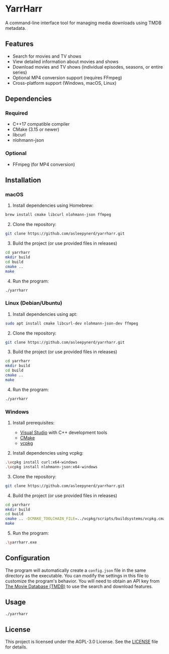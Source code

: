 # YarrHarr

A command-line interface tool for managing media downloads using TMDB metadata.

## Features

- Search for movies and TV shows
- View detailed information about movies and shows
- Download movies and TV shows (individual episodes, seasons, or entire series)
- Optional MP4 conversion support (requires FFmpeg)
- Cross-platform support (Windows, macOS, Linux)

## Dependencies

### Required

- C++17 compatible compiler
- CMake (3.15 or newer)
- libcurl
- nlohmann-json

### Optional

- FFmpeg (for MP4 conversion)

## Installation

### macOS

1. Install dependencies using Homebrew:

```sh
brew install cmake libcurl nlohmann-json ffmpeg
```

2. Clone the repository:

```sh
git clone https://github.com/asleepynerd/yarrharr.git
```

3. Build the project (or use provided files in releases)

```sh
cd yarrharr
mkdir build
cd build
cmake ..
make
```

4. Run the program:

```sh
./yarrharr
```

### Linux (Debian/Ubuntu)

1. Install dependencies using apt:

```sh
sudo apt install cmake libcurl-dev nlohmann-json-dev ffmpeg
```

2. Clone the repository:

```sh
git clone https://github.com/asleepynerd/yarrharr.git
```

3. Build the project (or use provided files in releases)

```sh
cd yarrharr
mkdir build
cd build
cmake ..
make
```

4. Run the program:

```sh
./yarrharr
```

### Windows

1. Install prerequisites:

   - [Visual Studio](https://visualstudio.microsoft.com/downloads/) with C++ development tools
   - [CMake](https://cmake.org/download/)
   - [vcpkg](https://github.com/microsoft/vcpkg#quick-start-windows)

2. Install dependencies using vcpkg:

```sh
.\vcpkg install curl:x64-windows
.\vcpkg install nlohmann-json:x64-windows
```

3. Clone the repository:

```sh
git clone https://github.com/asleepynerd/yarrharr.git
```

4. Build the project (or use provided files in releases)

```sh
cd yarrharr
mkdir build
cd build
cmake .. -DCMAKE_TOOLCHAIN_FILE=../vcpkg/scripts/buildsystems/vcpkg.cmake
make
```

5. Run the program:

```sh
.\yarrharr.exe
```

## Configuration

The program will automatically create a `config.json` file in the same directory as the executable. You can modify the settings in this file to customize the program's behavior. You will need to obtain an API key from [The Movie Database (TMDB)](https://www.themoviedb.org/settings/api) to use the search and download features.

## Usage

```sh
./yarrharr
```

## License

This project is licensed under the AGPL-3.0 License. See the [LICENSE](LICENSE) file for details.
